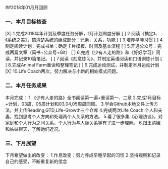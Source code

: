 ##2018年01月月回顾

### 一、本月目标核查
[X] 1.完成2018年年计划及季度任务分解，1月计划周度分解
[ ] 2.阅读《搞定》、《系统之美》，搞清楚系统的组成部分：元素，关系，功能
[ ] 3.培养早睡习惯
[ ] 4.制定阅读计划：完成书单；确定卡片模板、时间及基本流程
[ ] 5.开通公众号：完成两篇文章（简书+公众号+Git）
[ ] 6.完成《少有人走的路》和《好好学习》阅读，并记录10篇笔记。
[ ] 7.阅读《刻意练习》，并制定英语阅读和口语训练计划
[ ] 8.完成Animal Farm重读和整理笔记
[ ] 9.完成运动测试，并制定本月运动计划
[X] 10.Life Coach两次，努力解决与小新的相处模式问题。

### 二、本月任务成果
本月完成：
1.《少有人走的路》全书阅读第一遍+重读第一、二章
2.完成1月目标+计划，03周、05周计划和03,04,05周周回顾。
3.学会Github本地文件上传方法，并上传Reading,GTD,Life-Growth三个仓库
4.完成两次Life Coach:个人和夫妻，找到思考个人方向和处理两个人关系的方法。
5.看了很多集《心理访谈》，对家庭和个人行为之间关系，个人行为与人际关系等有了进一步理解。
6.跟王清娥和姑姑聊天，了解她们近况。

### 三、下月展望
下月希望做出的改变：
1.作息改变：努力养成早睡早起的习惯
2.坚持观察和记录自己的感受，不断重复新的信念
